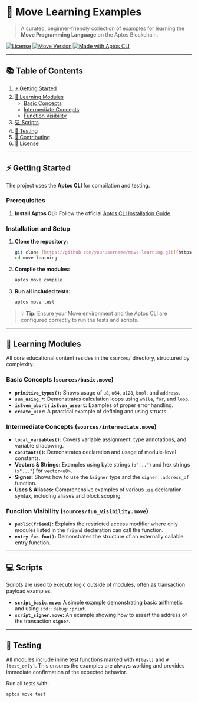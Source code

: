 # 🚀 Move Learning Examples

> A curated, beginner-friendly collection of examples for learning the **Move Programming Language** on the Aptos Blockchain.

[![License](https://img.shields.io/badge/License-MIT-blue.svg)](LICENSE)
[![Move Version](https://img.shields.io/badge/Move-Aptos-brightgreen)](https://aptos.dev/)
[![Made with Aptos CLI](https://img.shields.io/badge/Tool-Aptos%20CLI-red)](https://aptos.dev/cli-tools/aptos-cli)

---

## 📚 Table of Contents

1. [⚡ Getting Started](#⚡-getting-started)
2. [📖 Learning Modules](#-learning-modules)
    * [Basic Concepts](#basic-concepts)
    * [Intermediate Concepts](#intermediate-concepts)
    * [Function Visibility](#function-visibility)
3. [💻 Scripts](#-scripts)
4. [🧪 Testing](#-testing)
5. [🤝 Contributing](#-contributing)
6. [📄 License](#-license)

---

## ⚡ Getting Started

The project uses the **Aptos CLI** for compilation and testing.

### Prerequisites

1.  **Install Aptos CLI:** Follow the official [Aptos CLI Installation Guide](https://aptos.dev/cli-tools/aptos-cli).

### Installation and Setup

1.  **Clone the repository:**
    ```bash
    git clone [https://github.com/yourusername/move-learning.git](https://github.com/yourusername/move-learning.git)
    cd move-learning
    ```

2.  **Compile the modules:**
    ```bash
    aptos move compile
    ```

3.  **Run all included tests:**
    ```bash
    aptos move test
    ```

> 💡 **Tip:** Ensure your Move environment and the Aptos CLI are configured correctly to run the tests and scripts.

---

## 📖 Learning Modules

All core educational content resides in the `sources/` directory, structured by complexity.

### Basic Concepts (`sources/basic.move`)

*  **`primitive_types()`:** Shows usage of `u8`, `u64`, `u128`, `bool`, and `address`.
*  **`sum_using_*`:** Demonstrates calculation loops using `while`, `for`, and `loop`.
*  **`isEven_abort` / `isEven_assert`:** Examples of proper error handling.
*  **`create_user`:** A practical example of defining and using structs.

### Intermediate Concepts (`sources/intermediate.move`)

*  **`local_variables()`:** Covers variable assignment, type annotations, and variable shadowing.
*  **`constants()`:** Demonstrates declaration and usage of module-level constants.
*  **Vectors & Strings:** Examples using byte strings (`b"..."`) and hex strings (`x"..."`) for `vector<u8>`.
*  **Signer:** Shows how to use the `&signer` type and the `signer::address_of` function.
*  **Uses & Aliases:** Comprehensive examples of various `use` declaration syntax, including aliases and block scoping.

### Function Visibility (`sources/fun_visibility.move`)

*  **`public(friend)`:** Explains the restricted access modifier where only modules listed in the `friend` declaration can call the function.
*  **`entry fun foo()`:** Demonstrates the structure of an externally callable entry function.

---

## 💻 Scripts

Scripts are used to execute logic outside of modules, often as transaction payload examples.

*  **`script_basic.move`:** A simple example demonstrating basic arithmetic and using `std::debug::print`.
*  **`script_signer.move`:** An example showing how to assert the address of the transaction **`signer`**.

---

## 🧪 Testing

 All modules include inline test functions marked with `#[test]` and `#[test_only]`. This ensures the examples are always working and provides immediate confirmation of the expected behavior.

Run all tests with:
```bash
aptos move test
